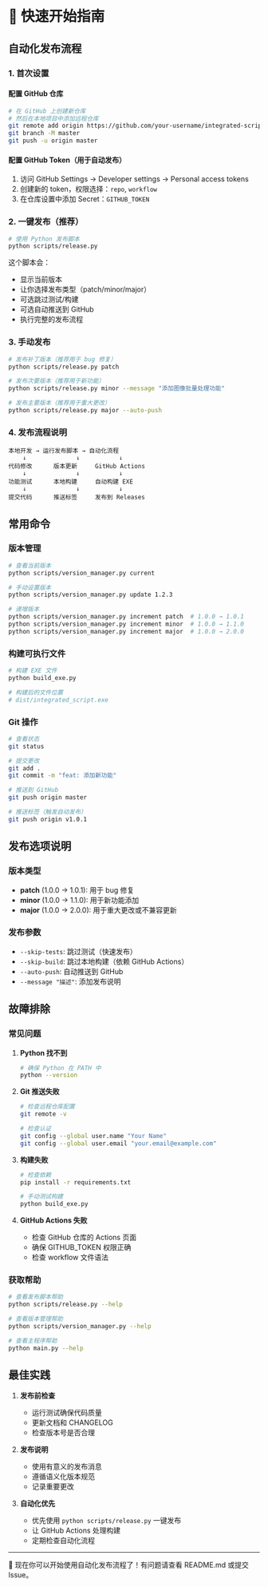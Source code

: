 # 🚀 快速开始指南

## 自动化发布流程

### 1. 首次设置

#### 配置 GitHub 仓库

```bash
# 在 GitHub 上创建新仓库
# 然后在本地项目中添加远程仓库
git remote add origin https://github.com/your-username/integrated-script.git
git branch -M master
git push -u origin master
```

#### 配置 GitHub Token（用于自动发布）

1. 访问 GitHub Settings → Developer settings → Personal access tokens
2. 创建新的 token，权限选择：`repo`, `workflow`
3. 在仓库设置中添加 Secret：`GITHUB_TOKEN`

### 2. 一键发布（推荐）

```bash
# 使用 Python 发布脚本
python scripts/release.py
```

这个脚本会：
- 显示当前版本
- 让你选择发布类型（patch/minor/major）
- 可选跳过测试/构建
- 可选自动推送到 GitHub
- 执行完整的发布流程

### 3. 手动发布

```bash
# 发布补丁版本（推荐用于 bug 修复）
python scripts/release.py patch

# 发布次要版本（推荐用于新功能）
python scripts/release.py minor --message "添加图像批量处理功能"

# 发布主要版本（推荐用于重大更改）
python scripts/release.py major --auto-push
```

### 4. 发布流程说明

```
本地开发 → 运行发布脚本 → 自动化流程
    ↓              ↓           ↓
代码修改      版本更新     GitHub Actions
    ↓              ↓           ↓
功能测试      本地构建     自动构建 EXE
    ↓              ↓           ↓
提交代码      推送标签     发布到 Releases
```

## 常用命令

### 版本管理

```bash
# 查看当前版本
python scripts/version_manager.py current

# 手动设置版本
python scripts/version_manager.py update 1.2.3

# 递增版本
python scripts/version_manager.py increment patch  # 1.0.0 → 1.0.1
python scripts/version_manager.py increment minor  # 1.0.0 → 1.1.0
python scripts/version_manager.py increment major  # 1.0.0 → 2.0.0
```

### 构建可执行文件

```bash
# 构建 EXE 文件
python build_exe.py

# 构建后的文件位置
# dist/integrated_script.exe
```

### Git 操作

```bash
# 查看状态
git status

# 提交更改
git add .
git commit -m "feat: 添加新功能"

# 推送到 GitHub
git push origin master

# 推送标签（触发自动发布）
git push origin v1.0.1
```

## 发布选项说明

### 版本类型

- **patch** (1.0.0 → 1.0.1): 用于 bug 修复
- **minor** (1.0.0 → 1.1.0): 用于新功能添加
- **major** (1.0.0 → 2.0.0): 用于重大更改或不兼容更新

### 发布参数

- `--skip-tests`: 跳过测试（快速发布）
- `--skip-build`: 跳过本地构建（依赖 GitHub Actions）
- `--auto-push`: 自动推送到 GitHub
- `--message "描述"`: 添加发布说明

## 故障排除

### 常见问题

1. **Python 找不到**
   ```bash
   # 确保 Python 在 PATH 中
   python --version
   ```

2. **Git 推送失败**
   ```bash
   # 检查远程仓库配置
   git remote -v

   # 检查认证
   git config --global user.name "Your Name"
   git config --global user.email "your.email@example.com"
   ```

3. **构建失败**
   ```bash
   # 检查依赖
   pip install -r requirements.txt

   # 手动测试构建
   python build_exe.py
   ```

4. **GitHub Actions 失败**
   - 检查 GitHub 仓库的 Actions 页面
   - 确保 GITHUB_TOKEN 权限正确
   - 检查 workflow 文件语法

### 获取帮助

```bash
# 查看发布脚本帮助
python scripts/release.py --help

# 查看版本管理帮助
python scripts/version_manager.py --help

# 查看主程序帮助
python main.py --help
```

## 最佳实践

1. **发布前检查**
   - 运行测试确保代码质量
   - 更新文档和 CHANGELOG
   - 检查版本号是否合理

2. **发布说明**
   - 使用有意义的发布消息
   - 遵循语义化版本规范
   - 记录重要更改

3. **自动化优先**
   - 优先使用 `python scripts/release.py` 一键发布
   - 让 GitHub Actions 处理构建
   - 定期检查自动化流程

---

🎉 现在你可以开始使用自动化发布流程了！有问题请查看 README.md 或提交 Issue。
